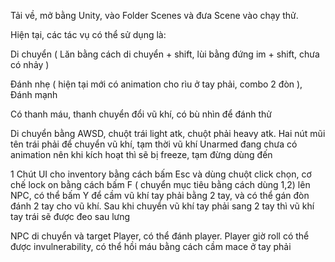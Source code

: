 Tải về, mở bằng Unity, vào Folder Scenes và đưa Scene vào chạy thử.

Hiện tại, các tác vụ có thể sử dụng là:

Di chuyển ( Lăn bằng cách di chuyển + shift, lùi bằng đứng im + shift, chưa có nhảy )

Đánh nhẹ ( hiện tại mới có animation cho rìu ở tay phải, combo 2 đòn ), Đánh mạnh

Có thanh máu, thanh chuyển đổi vũ khí, có bù nhìn để đánh thử

Di chuyển bằng AWSD, chuột trái light atk, chuột phải heavy atk. Hai nút mũi tên trái phải để chuyển vũ khí, tạm thời vũ khí Unarmed đang chưa có animation nên khi kích hoạt thì sẽ bị freeze, tạm đừng dùng đến

1 Chút UI cho inventory bằng cách bấm Esc và dùng chuột click chọn, cơ chế lock on bằng cách bấm F ( chuyển mục tiêu bằng cách dùng 1,2) lên NPC, có thể bấm Y để cầm vũ khí tay phải bằng 2 tay, và có thể gán đòn đánh 2 tay cho vũ khí. Sau khi chuyển vũ khí tay phải sang 2 tay thì vũ khí tay trái sẽ được đeo sau lưng

NPC di chuyển và target Player, có thể đánh player. Player giờ roll có thể được invulnerability, có thể hồi máu bằng cách cầm mace ở tay phải
